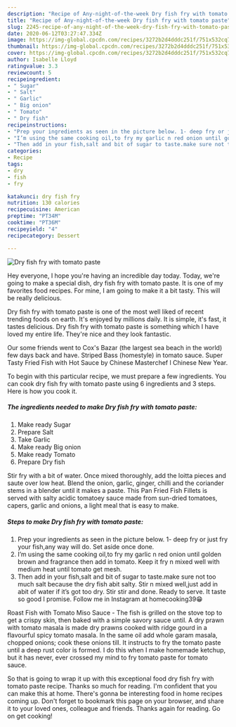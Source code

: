 ```yaml
---
description: "Recipe of Any-night-of-the-week Dry fish fry with tomato paste"
title: "Recipe of Any-night-of-the-week Dry fish fry with tomato paste"
slug: 2245-recipe-of-any-night-of-the-week-dry-fish-fry-with-tomato-paste
date: 2020-06-12T03:27:47.334Z
image: https://img-global.cpcdn.com/recipes/3272b2d4dddc251f/751x532cq70/dry-fish-fry-with-tomato-paste-recipe-main-photo.jpg
thumbnail: https://img-global.cpcdn.com/recipes/3272b2d4dddc251f/751x532cq70/dry-fish-fry-with-tomato-paste-recipe-main-photo.jpg
cover: https://img-global.cpcdn.com/recipes/3272b2d4dddc251f/751x532cq70/dry-fish-fry-with-tomato-paste-recipe-main-photo.jpg
author: Isabelle Lloyd
ratingvalue: 3.3
reviewcount: 5
recipeingredient:
- " Sugar"
- " Salt"
- " Garlic"
- " Big onion"
- " Tomato"
- " Dry fish"
recipeinstructions:
- "Prep your ingredients as seen in the picture below. 1- deep fry or just fry your fish,any way will do. Set aside once done."
- "I’m using the same cooking oil,to fry my garlic n red onion until golden brown and fragrance then add in tomato. Keep it fry n mixed well with medium heat until tomato get mesh."
- "Then add in your fish,salt and bit of sugar to taste.make sure not too much salt because the dry fish abit salty. Stir n mixed well,just add in abit of water if it’s got too dry. Stir stir and done. Ready to serve. It taste so good I promise. Follow me in Instagram at homecooking39😁"
categories:
- Recipe
tags:
- dry
- fish
- fry

katakunci: dry fish fry 
nutrition: 130 calories
recipecuisine: American
preptime: "PT34M"
cooktime: "PT36M"
recipeyield: "4"
recipecategory: Dessert

---
```



![Dry fish fry with tomato paste](https://img-global.cpcdn.com/recipes/3272b2d4dddc251f/751x532cq70/dry-fish-fry-with-tomato-paste-recipe-main-photo.jpg)

Hey everyone, I hope you're having an incredible day today. Today, we're going to make a special dish, dry fish fry with tomato paste. It is one of my favorites food recipes. For mine, I am going to make it a bit tasty. This will be really delicious.

Dry fish fry with tomato paste is one of the most well liked of recent trending foods on earth. It's enjoyed by millions daily. It is simple, it's fast, it tastes delicious. Dry fish fry with tomato paste is something which I have loved my entire life. They're nice and they look fantastic.

Our some friends went to Cox&#39;s Bazar (the largest sea beach in the world) few days back and have. Striped Bass (homestyle) in tomato sauce. Super Tasty Fried Fish with Hot Sauce by Chinese Masterchef l Chinese New Year.


To begin with this particular recipe, we must prepare a few ingredients. You can cook dry fish fry with tomato paste using 6 ingredients and 3 steps. Here is how you cook it.

<!--inarticleads1-->

##### The ingredients needed to make Dry fish fry with tomato paste:

1. Make ready  Sugar
1. Prepare  Salt
1. Take  Garlic
1. Make ready  Big onion
1. Make ready  Tomato
1. Prepare  Dry fish


Stir fry with a bit of water. Once mixed thoroughly, add the loitta pieces and saute over low heat. Blend the onion, garlic, ginger, chilli and the coriander stems in a blender until it makes a paste. This Pan Fried Fish Fillets is served with salty acidic tomatoey sauce made from sun-dried tomatoes, capers, garlic and onions, a light meal that is easy to make. 

<!--inarticleads2-->

##### Steps to make Dry fish fry with tomato paste:

1. Prep your ingredients as seen in the picture below. 1- deep fry or just fry your fish,any way will do. Set aside once done.
1. I’m using the same cooking oil,to fry my garlic n red onion until golden brown and fragrance then add in tomato. Keep it fry n mixed well with medium heat until tomato get mesh.
1. Then add in your fish,salt and bit of sugar to taste.make sure not too much salt because the dry fish abit salty. Stir n mixed well,just add in abit of water if it’s got too dry. Stir stir and done. Ready to serve. It taste so good I promise. Follow me in Instagram at homecooking39😁


Roast Fish with Tomato Miso Sauce - The fish is grilled on the stove top to get a crispy skin, then baked with a simple savory sauce until. A dry prawn with tomato masala is made dry prawns cooked with ridge gourd in a flavourful spicy tomato masala. In the same oil add whole garam masala, chopped onions; cook these onions till. It instructs to fry the tomato paste until a deep rust color is formed. I do this when I make homemade ketchup, but it has never, ever crossed my mind to fry tomato paste for tomato sauce. 

So that is going to wrap it up with this exceptional food dry fish fry with tomato paste recipe. Thanks so much for reading. I'm confident that you can make this at home. There's gonna be interesting food in home recipes coming up. Don't forget to bookmark this page on your browser, and share it to your loved ones, colleague and friends. Thanks again for reading. Go on get cooking!
